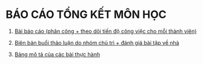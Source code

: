 # BÁO CÁO TỔNG KẾT MÔN HỌC
1. [Bài báo cáo  (phân công + theo dõi tiến độ công việc cho mỗi thành viên)](https://github.com/levanphuoc-dev/CS112.L21/tree/main/Seminar#readme)

2. [Biên bản buổi thảo luận do nhóm chủ trì + đánh giá bài tập về nhà](https://github.com/levanphuoc-dev/CS112.L21/tree/main/Seminar#readme)
3. [Bảng mô tả của các bài thực hành](./)
